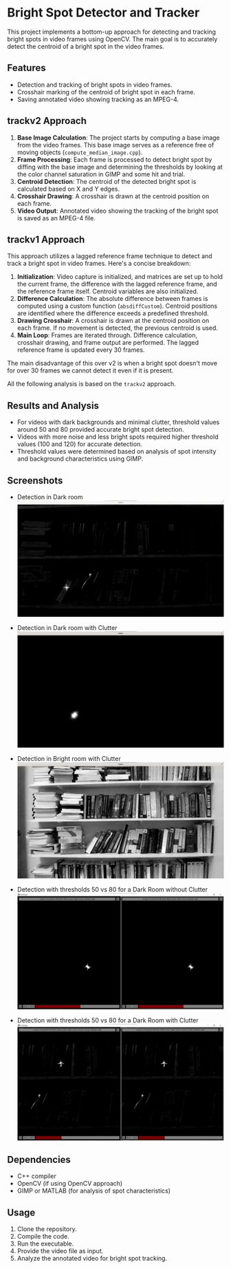 # Bright Spot Detector and Tracker

This project implements a bottom-up approach for detecting and tracking bright spots in video frames using OpenCV. The main goal is to accurately detect the centroid of a bright spot in the video frames.

## Features

- Detection and tracking of bright spots in video frames.
- Crosshair marking of the centroid of bright spot in each frame.
- Saving annotated video showing tracking as an MPEG-4.

## trackv2 Approach

1. **Base Image Calculation**: The project starts by computing a base image from the video frames. This base image serves as a reference free of moving objects (`compute_median_image.cpp`).
2. **Frame Processing**: Each frame is processed to detect bright spot by diffing with the base image and determining the thresholds by looking at the color channel saturation in GIMP and some hit and trial.
3. **Centroid Detection**: The centroid of the detected bright spot is calculated based on X and Y edges.
4. **Crosshair Drawing**: A crosshair is drawn at the centroid position on each frame.
5. **Video Output**: Annotated video showing the tracking of the bright spot is saved as an MPEG-4 file.

## trackv1 Approach

This approach utilizes a lagged reference frame technique to detect and track a bright spot in video frames. Here's a concise breakdown:

1. **Initialization**: Video capture is initialized, and matrices are set up to hold the current frame, the difference with the lagged reference frame, and the reference frame itself. Centroid variables are also initialized.
2. **Difference Calculation**: The absolute difference between frames is computed using a custom function (`absdiffCustom`). Centroid positions are identified where the difference exceeds a predefined threshold.
3. **Drawing Crosshair**: A crosshair is drawn at the centroid position on each frame. If no movement is detected, the previous centroid is used.
4. **Main Loop**: Frames are iterated through. Difference calculation, crosshair drawing, and frame output are performed. The lagged reference frame is updated every 30 frames.

The main disadvantage of this over v2 is when a bright spot doesn't move for over 30 frames we cannot detect it even if it is present.

All the following analysis is based on the `trackv2` approach.

## Results and Analysis

- For videos with dark backgrounds and minimal clutter, threshold values around 50 and 80 provided accurate bright spot detection.
- Videos with more noise and less bright spots required higher threshold values (100 and 120) for accurate detection.
- Threshold values were determined based on analysis of spot intensity and background characteristics using GIMP.

## Screenshots

- Detection in Dark room
  ![Build and Run Screenshots](./run-ss-2.jpg)

- Detection in Dark room with Clutter
  ![Build and Run Screenshots](./run-ss-3.jpg)

- Detection in Bright room with Clutter
  ![Build and Run Screenshots](./run-ss-4.jpg)

- Detection with thresholds 50 vs 80 for a Dark Room without Clutter
  ![Dark Room without Clutter](./50_vs_80_dark_room.jpg)

- Detection with thresholds 50 vs 80 for a Dark Room with Clutter
  ![Dark Room with Clutter](./50_vs_80_dark_room_clutter.jpg)

## Dependencies

- C++ compiler
- OpenCV (if using OpenCV approach)
- GIMP or MATLAB (for analysis of spot characteristics)

## Usage

1. Clone the repository.
2. Compile the code.
3. Run the executable.
4. Provide the video file as input.
5. Analyze the annotated video for bright spot tracking.
